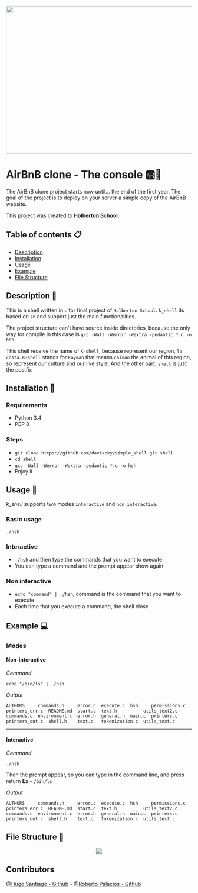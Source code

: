 <p align="center"><img src= "https://media.itsnicethat.com/original_images/563b97a87fa44cff9d001760.gif" width="600" height="400"/></p>


# AirBnB clone - The console :ab::rocket:
The AirBnB clone project starts now until… the end of the first year. The goal of the project is to deploy on your server a simple copy of the AirBnB website. 

This project was created to **Holberton School.**

## Table of contents :clipboard:

 - [Description](https://github.com/davixcky/simple_shell#description-triangular_ruler)
 - [Installation](https://github.com/davixcky/simple_shell#installation-floppy_disk)
 - [Usage](https://github.com/davixcky/simple_shell#usage-hammer)
 - [Example](https://github.com/davixcky/simple_shell#example-computer)
 - [File Structure](https://github.com/davixcky/simple_shell#file-structure-file_folder)

## Description :triangular_ruler:

This is a shell written in `c` for final project of `Holberton School`. `k_shell` its based on `sh` and support just the main functionalities.

The project structure can't have source inside directories, because the only way for compile in this case is `gcc -Wall -Werror -Wextra -pedantic *.c -o hsh`

This shell receive the name of `K-shell`, because represent our region, `la costa`. `K-shell` stands for `Kayman` that means `caiman` the animal of this region, so represent our culture and our live style. And the other part, `shell` is just the postfix

## Installation :floppy_disk:

### Requirements
 - Python 3.4
 - PEP 8

### Steps
 - `git clone https://github.com/davixcky/simple_shell.git shell`
 - `cd shell`
 - `gcc -Wall -Werror -Wextra -pedantic *.c -o hsh`
 - Enjoy it

## Usage :hammer:

*k_shell* supports two modes `interactive` and `non interactive`.

### Basic usage
`./hsh`

### Interactive

 - `./hsh` and then type the commands that you want to execute
 - You can type a command and the prompt appear show again

### Non interactive 

 - `echo "command" | ./hsh`, command is the command that you want to execute
 - Each time that you execute a command, the shell close

## Example :computer:

### Modes

#### Non-interactive
*Command*
```
echo "/bin/ls" | ./hsh
```
*Output*
```
AUTHORS     commands.h     error.c  execute.c  hsh     permissions.c  printers_err.c  README.md  start.c  text.h          utils_text2.c
commands.c  environment.c  error.h  general.h  main.c  printers.c     printers_out.c  shell.h    text.c   tokenization.c  utils_text.c
```
<hr>

#### Interactive
*Command*
```
./hsh
```
Then the prompt appear, so you can type in the command line, and press return
**Ex** - `/bin/ls`

*Output*
```
AUTHORS     commands.h     error.c  execute.c  hsh     permissions.c  printers_err.c  README.md  start.c  text.h          utils_text2.c
commands.c  environment.c  error.h  general.h  main.c  printers.c     printers_out.c  shell.h    text.c   tokenization.c  utils_text.c
```

## File Structure :file_folder:

<p align="center"> 
<img src = "https://imgur.com/hImZBUL.jpg" />
</p>

## Contributors  
[@Hugo Santiago - Github](https://github.com/hfsantiago) - [@Roberto Palacios - Github](https://github.com/robpalacios1) 

